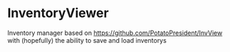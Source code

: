 # InventoryViewer
Inventory manager based on https://github.com/PotatoPresident/InvView with (hopefully) the ability to save and load inventorys

